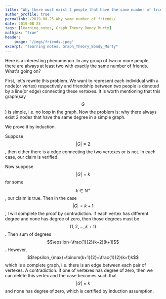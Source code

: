 ```yaml
---
title: "Why there must exist 2 people that have the same number of friends in a group"
author_profile: true
permalink: /2019-08-25-Why_same_number_of_friends/
date: 2019-08-25
tags: [learning notes, Graph_Theory_Bondy_Murty]
mathjax: "true"
header:
    image: "/imgs/friends.jpeg"
excerpt: "learning notes, Graph_Theory_Bondy_Murty"
---
```


Here is a interesting phenomenon. In any group of two or more people, there are always
at least two with exactly the same number of friends. What's going on?

First, let's rewrite this problem. We want to represent each individual with a node(or vertex) respectively
 and friendship between two people is denoted by a line(or edge) connecting these vertexes. It is worth
 mentioning that this graph(say $$G$$) is simple, i.e. no loop in the graph. Now the problem
  is: why there always exist 2 nodes that have the same degree in a simple graph.

We prove it by induction. 

Suppose $$|G|=2$$, then either there is a edge connecting the two vertexes or is not.
 In each case, our claim is verified.

Now suppose $$|G|=k$$ for some $$k \in N^+$$, our claim is true. Then in the case $$|G|=k+1$$,
 I will complete the proof by contradiction. If each vertex has different degree and none has degree of zero,
  then those degrees must be $$\{1,2,...,k+1\}$$. Then sum of degrees $$\epsilon=\frac{1}{2}(k+2)(k+1)$$.
  However, $$\epsilon_{max}=\binom{k+1}{2}=\frac{1}{2}(k+1)k$$ which is a complete graph, i.e. there is an edge between each pair of vertexes. A contradiction. If one of vertexes has degree of zero, then we can delete this vertex and the case becomes such that $$|G|=k$$ and none has degree of zero, which is certified by induction assumption.
